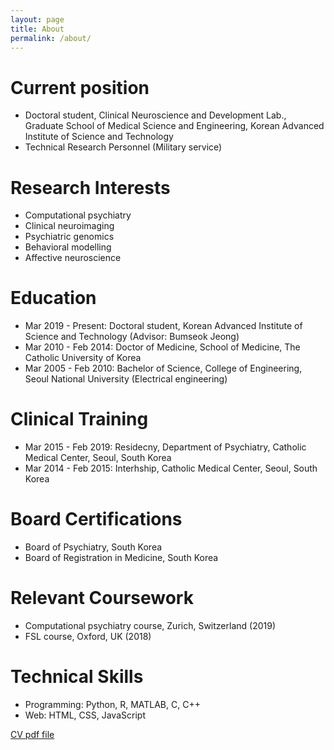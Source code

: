 ```yaml
---
layout: page
title: About
permalink: /about/
---
```


# Current position
* Doctoral student, Clinical Neuroscience and Development Lab., Graduate School of Medical Science and Engineering, Korean Advanced Institute of Science and Technology
* Technical Research Personnel (Military service)

# Research Interests
* Computational psychiatry
* Clinical neuroimaging
* Psychiatric genomics
*  Behavioral modelling
*  Affective neuroscience

# Education
* Mar 2019 - Present: Doctoral student, Korean Advanced Institute of Science and Technology (Advisor: Bumseok Jeong)
* Mar 2010 - Feb 2014: Doctor of Medicine, School of Medicine, The Catholic University of Korea
* Mar 2005 - Feb 2010: Bachelor of Science, College of Engineering, Seoul National University (Electrical engineering)

# Clinical Training
* Mar 2015 - Feb 2019: Residecny, Department of Psychiatry, Catholic Medical Center, Seoul, South Korea 
* Mar 2014 - Feb 2015: Interhship, Catholic Medical Center, Seoul, South Korea 

# Board Certifications
* Board of Psychiatry, South Korea
* Board of Registration in Medicine, South Korea 

# Relevant Coursework
* Computational psychiatry course, Zurich, Switzerland (2019)
* FSL course, Oxford, UK (2018)

# Technical Skills
* Programming: Python, R, MATLAB, C, C++
* Web: HTML, CSS, JavaScript

[CV pdf file](/assets/Resume_20210806.pdf)
